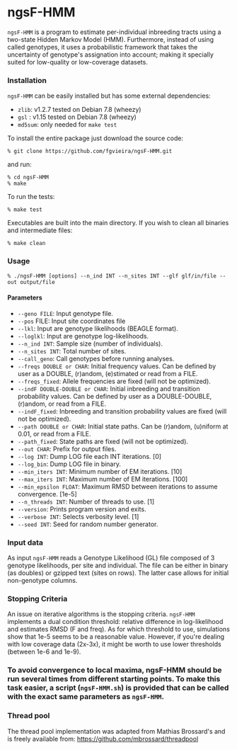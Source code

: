 

# ngsF-HMM

`ngsF-HMM` is a program to estimate per-individual inbreeding tracts using a two-state Hidden Markov Model (HMM). Furthermore, instead of using called genotypes, it uses a probabilistic framework that takes the uncertainty of genotype's assignation into account; making it specially suited for low-quality or low-coverage datasets.


### Installation

`ngsF-HMM` can be easily installed but has some external dependencies:

* `zlib`: v1.2.7 tested on Debian 7.8 (wheezy)
* `gsl` : v1.15 tested on Debian 7.8 (wheezy)
* `md5sum`: only needed for `make test`

To install the entire package just download the source code:

    % git clone https://github.com/fgvieira/ngsF-HMM.git

and run:

    % cd ngsF-HMM
    % make

To run the tests:

    % make test

Executables are built into the main directory. If you wish to clean all binaries and intermediate files:

    % make clean

### Usage

    % ./ngsF-HMM [options] --n_ind INT --n_sites INT --glf glf/in/file --out output/file

#### Parameters

* `--geno FILE`: Input genotype file.
* `--pos` FILE: Input site coordinates file
* `--lkl`: Input are genotype likelihoods (BEAGLE format).
* `--loglkl`: Input are genotype log-likelihoods.
* `--n_ind INT`: Sample size (number of individuals).
* `--n_sites INT`: Total number of sites.
* `--call_geno`: Call genotypes before running analyses.
* `--freqs DOUBLE or CHAR`: Initial frequency values. Can be defined by user as a DOUBLE, (r)andom, (e)stimated or read from a FILE.
* `--freqs_fixed`: Allele frequencies are fixed (will not be optimized).
* `--indF DOUBLE-DOUBLE or CHAR`: Initial inbreeding and transition probability values. Can be defined by user as a DOUBLE-DOUBLE, (r)andom, or read from a FILE.
* `--indF_fixed`: Inbreeding and transition probability values are fixed (will not be optimized).
* `--path DOUBLE or CHAR`: Initial state paths. Can be (r)andom, (u)niform at 0.01, or read from a FILE.
* `--path_fixed`: State paths are fixed (will not be optimized).
* `--out CHAR`: Prefix for output files.
* `--log INT`: Dump LOG file each INT iterations. [0]
* `--log_bin`: Dump LOG file in binary.
* `--min_iters INT`: Minimum number of EM iterations. [10]
* `--max_iters INT`: Maximum number of EM iterations. [100]
* `--min_epsilon FLOAT`: Maximum RMSD between iterations to assume convergence. [1e-5]
* `--n_threads INT`: Number of threads to use. [1]
* `--version`: Prints program version and exits.
* `--verbose INT`: Selects verbosity level. [1]
* `--seed INT`: Seed for random number generator.

### Input data
As input `ngsF-HMM` reads a Genotype Likelihood (GL) file composed of 3 genotype likelihoods, per site and individual. The file can be either in binary (as doubles) or gzipped text (sites on rows). The latter case allows for initial non-genotype columns.

### Stopping Criteria
An issue on iterative algorithms is the stopping criteria. `ngsF-HMM` implements a dual condition threshold: relative difference in log-likelihood and estimates RMSD (F and freq). As for which threshold to use, simulations show that 1e-5 seems to be a reasonable value. However, if you're dealing with low coverage data (2x-3x), it might be worth to use lower thresholds (between 1e-6 and 1e-9).

### To avoid convergence to local maxima, ngsF-HMM should be run several times from different starting points. To make this task easier, a script (`ngsF-HMM.sh`) is provided that can be called with the exact same parameters as `ngsF-HMM`.

### Thread pool
The thread pool implementation was adapted from Mathias Brossard's and is freely available from:
https://github.com/mbrossard/threadpool
